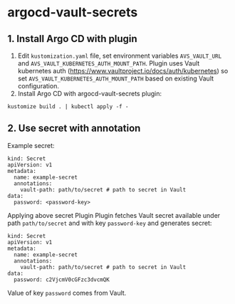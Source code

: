 # argocd-vault-secrets

## 1. Install Argo CD with plugin
1. Edit `kustomization.yaml` file, set environment variables `AVS_VAULT_URL` and `AVS_VAULT_KUBERNETES_AUTH_MOUNT_PATH`.
Plugin uses Vault kubernetes auth (https://www.vaultproject.io/docs/auth/kubernetes) so set `AVS_VAULT_KUBERNETES_AUTH_MOUNT_PATH` based on existing Vault configuration.
3. Install Argo CD with argocd-vault-secrets plugin:
```
kustomize build . | kubectl apply -f -
```
## 2. Use secret with annotation
Example secret:
```
kind: Secret
apiVersion: v1
metadata:
  name: example-secret
  annotations:
    vault-path: path/to/secret # path to secret in Vault
data:
  password: <password-key>
```

Applying above secret Plugin 
Plugin fetches Vault secret available under path `path/to/secret` and with key `password-key` and generates secret:
```
kind: Secret
apiVersion: v1
metadata:
  name: example-secret
  annotations:
    vault-path: path/to/secret # path to secret in Vault
data:
  password: c2VjcmV0cGFzc3dvcmQK
```
Value of key `password` comes from Vault.
